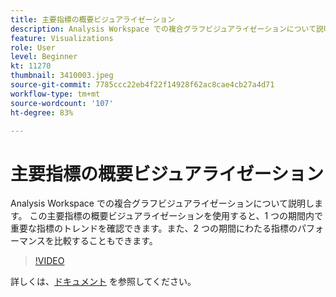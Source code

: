 ```yaml
---
title: 主要指標の概要ビジュアライゼーション
description: Analysis Workspace での複合グラフビジュアライゼーションについて説明します。 この主要指標の概要ビジュアライゼーションを使用すると、1 つの期間内で重要な指標のトレンドを確認できます。また、2 つの期間にわたる指標のパフォーマンスを比較することもできます。（60～160 文字で指定する必要がありますが、現在 244 文字です）
feature: Visualizations
role: User
level: Beginner
kt: 11270
thumbnail: 3410003.jpeg
source-git-commit: 7785ccc22eb4f22f14928f62ac8cae4cb27a4d71
workflow-type: tm+mt
source-wordcount: '107'
ht-degree: 83%

---
```



# 主要指標の概要ビジュアライゼーション

Analysis Workspace での複合グラフビジュアライゼーションについて説明します。 この主要指標の概要ビジュアライゼーションを使用すると、1 つの期間内で重要な指標のトレンドを確認できます。また、2 つの期間にわたる指標のパフォーマンスを比較することもできます。

>[!VIDEO](https://video.tv.adobe.com/v/3410003/?quality=12&learn=on)

詳しくは、[ドキュメント](https://experienceleague.adobe.com/docs/analytics/analyze/analysis-workspace/visualizations/key-metric.html?lang=en) を参照してください。
